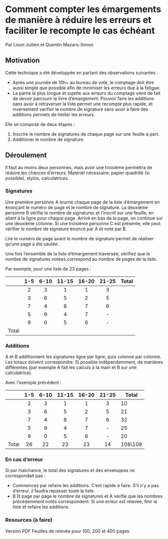 # Comment compter les émargements de manière à réduire les erreurs et faciliter le recompte le cas échéant

Par Lison Jullien et Quentin Mazars-Simon

## Motivation

Cette technique a été développée en partant des observations suivantes :

* Après une journée de 10h+ au bureau de vote, le comptage doit être aussi simple que possible afin de minimiser les erreurs due à la fatigue.
* La partie la plus longue et sujette aux erreurs du comptage vient de fait de devoir parcourir le livre d’émargement. Pouvoir faire les additions sans avoir à retraverser la liste permet une recompte plus rapide, et inversement verifier le nombre de signature sans avoir à faire des additions permets de limiter les erreurs.

Elle se compose de deux étapes :

1. Inscrire le nombre de signatures de chaque page sur une feuille à part.
2. Additioner le nombre de signature.

## Déroulement

Il faut au moins deux personnes, mais avoir une troisième permettra de réduire les chances d’erreurs.
Matériel nécessaire: papier quadrillé (si possible), stylos, calculatrices.

### Signatures

Une première personne A tourne chaque page de la liste d’émargement en énonçant le numéro de page et le nombre de signature. La deuxième personne B vérifie le nombre de signatures et l’inscrit sur une feuille, en allant à la ligne pour chaque page. Arrivé en bas de la page, on continue sur une deuxième colonne. Si une troisième personne C est présente, elle peut vérifier le nombre de signature énoncé par A et noté par B.

Lire le numéro de page avant le nombre de signature permet de réaliser qu’une page a été sautée.

Une fois l’ensemble de la liste d’émargement traversée, vérifiez que le nombre de signatures notées correspond au nombre de pages de la liste.

Par exemple, pour une liste de 23 pages :

|       | 1-5 | 6-10 | 11-15 | 16-20 | 21-25 | Total |
|-------|:---:|:----:|:-----:|:-----:|:-----:|-------|
|       |  2  |   3  |   1   |   1   |   3   |       |
|       |  3  |   6  |   5   |   2   |   5   |       |
|       |  7  |   4  |   8   |   7   |   6   |       |
|       |  5  |   9  |   4   |   7   |   -   |       |
|       |  9  |   0  |   5   |   6   |   -   |       |
| Total |     |      |       |       |       |       |

### Additions

A et B additionnent les signatures ligne par ligne, puis colonne par colonne. Les totaux doivent correspondre.
Si possible indépendamment, de manières différentes (par exemple A fait les calculs à la main et B sur une calculatrice).

Avec l'exemple précédent :

|       | 1-5 | 6-10 | 11-15 | 16-20 | 21-25 | Total |
|-------|:---:|:----:|:-----:|:-----:|:-----:|-------|
|       |  2  |   3  |   1   |   1   |   3   | 10    |
|       |  3  |   6  |   5   |   2   |   5   | 21    |
|       |  7  |   4  |   8   |   7   |   6   | 32    |
|       |  5  |   9  |   4   |   7   |   -   | 25    |
|       |  9  |   0  |   5   |   6   |   -   | 20    |
| Total |  26 |  22  |   23  |   23  |  14   |108\108|

### En cas d’erreur

Si par malchance, le total des signatures et des enveloppes ne correspondait pas :

* Commencez par refaire les additions. C’est rapide à faire. S’il n’y a pas d’erreur, il faudra repasser toute la liste.
* B lit page par page le nombre de signatures et A vérifie que les nombres précédemment notés correspondent. Si une erreur est relevée, finir la liste et refaire les additions.

### Resources (à faire)

Version PDF
Feuilles de relevée pour 100, 200 et 400 pages.

